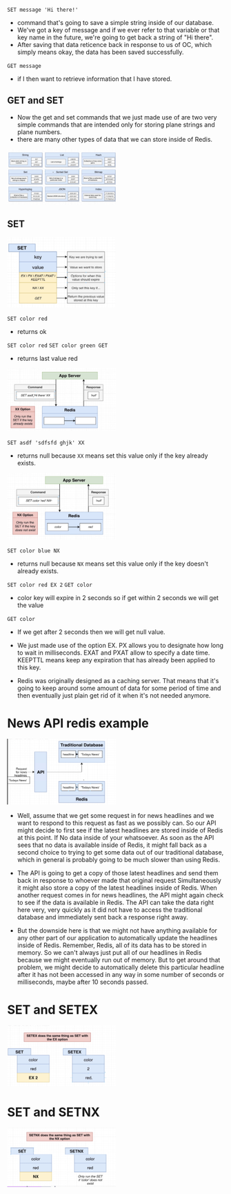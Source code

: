 `SET message 'Hi there!'`

- command that's going to save a simple string inside of our database.
- We've got a key of message and if we ever refer to that variable or that key name in the future, we're going to get back a string of "Hi there".
- After saving that data reticence back in response to us of OC, which simply means okay, the data has been saved successfully.

`GET message`

- if I then want to retrieve information that I have stored.

## GET and SET

- Now the get and set commands that we just made use of are two very simple commands that are intended only for storing plane strings and plane numbers.
- there are many other types of data that we can store inside of Redis.

[<img src="./pictures/data_types_redis.png" width="50%"/>](./pictures/data_types_redis.png)

## SET

[<img src="./pictures/set_command.png" width="50%"/>](./pictures/set_command.png)

`SET color red`

- returns ok

`SET color red`
`SET color green GET`

- returns last value red

[<img src="./pictures/set_xx.png" width="50%"/>](./pictures/set_xx.png)

`SET asdf 'sdfsfd ghjk' XX`

- returns null because `XX` means set this value only if the key already exists.

[<img src="./pictures/set_nx.png" width="50%"/>](./pictures/set_nx.png)

`SET color blue NX`

- returns null because `NX` means set this value only if the key doesn't already exists.

`SET color red EX 2`
`GET color`

- color key will expire in 2 seconds so if get within 2 seconds we will get the value

`GET color`

- If we get after 2 seconds then we will get null value.

- We just made use of the option EX. PX allows you to designate how long to wait in milliseconds. EXAT and PXAT allow to specify a date time. KEEPTTL means keep any expiration that has already been applied to this key.

- Redis was originally designed as a caching server. That means that it's going to keep around some amount of data for some period of time and then eventually just plain get rid of it when it's not needed anymore.

# News API redis example

[<img src="./pictures/news-api-redis-example.png" width="50%"/>](./pictures/news-api-redis-example.png)

- Well, assume that we get some request in for news headlines and we want to respond to this request as fast as we possibly can. So our API might decide to first see if the latest headlines are stored inside of Redis at this point. If No data inside of your whatsoever. As soon as the API sees that no data is available inside of Redis, it might fall back as a second choice to trying to get some data out of our traditional database, which in general is probably going to be much slower than using Redis.

- The API is going to get a copy of those latest headlines and send them back in response to whoever made that original request Simultaneously it might also store a copy of the latest headlines inside of Redis. When another request comes in for news headlines, the API might again check to see if the data is available in Redis. The API can take the data right here very, very quickly as it did not have to access the traditional database and immediately sent back a response right away.

- But the downside here is that we might not have anything available for any other part of our application to automatically update the headlines inside of Redis. Remember, Redis, all of its data has to be stored in memory. So we can't always just put all of our headlines in Redis because we might eventually run out of memory. But to get around that problem, we might decide to automatically delete this particular headline after it has not been accessed in any way in some number of seconds or milliseconds, maybe after 10 seconds passed.

# SET and SETEX

[<img src="./pictures/setex_vs_set.png" width="50%"/>](./pictures/setex_vs_set.png)

# SET and SETNX

[<img src="./pictures/set_vs_setnx.png" width="50%"/>](./pictures/set_vs_setnx.png)
